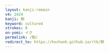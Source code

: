 ```yaml
---
layout: kanji-remain
v4: 2424
kanji: 郁
keyword: cultured
strokes: 8
on-yomi: イク
permalink: /郁/
redirect_to: https://hochanh.github.io/rtk/郁
---
```






